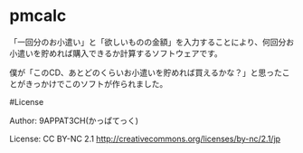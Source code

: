 pmcalc
======

「一回分のお小遣い」と「欲しいものの金額」を入力することにより、何回分お小遣いを貯めれば購入できるか計算するソフトウェアです。

僕が「このCD、あとどのくらいお小遣いを貯めれば買えるかな？」と思ったことがきっかけでこのソフトが作られました。

#License

Author: 9APPAT3CH(かっぱてっく)

License: CC BY-NC 2.1 http://creativecommons.org/licenses/by-nc/2.1/jp